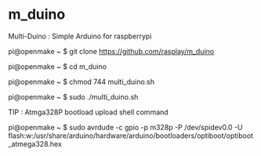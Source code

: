 m_duino
=======

Multi-Duino : Simple Arduino for raspberrypi


pi@openmake ~ $ git clone https://github.com/rasplay/m_duino

pi@openmake ~ $ cd m_duino

pi@openmake ~ $ chmod 744 multi_duino.sh

pi@openmake ~ $ sudo ./multi_duino.sh

TIP : Atmga328P bootload upload shell command

pi@openmake ~ $ sudo avrdude -c gpio -p m328p -P /dev/spidev0.0 -U flash:w:/usr/share/arduino/hardware/arduino/bootloaders/optiboot/optiboot_atmega328.hex

